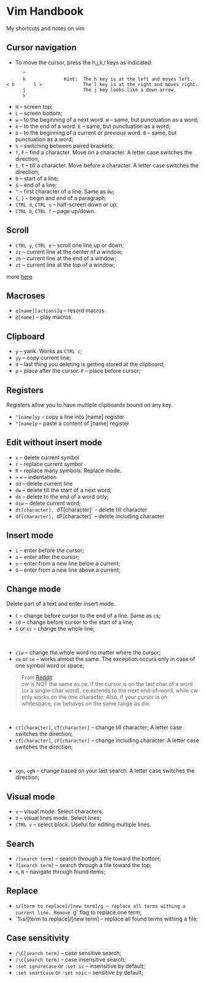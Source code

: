 # Vim Handbook
My shortcuts and notes on vim

## Cursor navigation

- To move the cursor, press the h,j,k,l keys as indicated:
```shell
      ^
      k              Hint:  The h key is at the left and moves left.
< h       l >               The l key is at the right and moves right.
      j                     The j key looks like a down arrow.
      v
```
- `H` – screen top;
- `L` – screen bottom;
- `w` – to the beginning of a next word. `W` – same, but punctuation as a word;
- `e` – to the end of a word. `E` – same, but punctuation as a word;
- `b` – to the beginning of a current or previous word. `B` – same, but punctuation as a word;
- `%` – switching between paired brackets;
- `f`, `F` – find a character. Move on a character. A letter case switches the direction;
- `t`, `T` – till a character. Move before a character. A letter case switches the direction;
- `0` – start of a line;
- `$` – end of a line;
- `^` – first character of a line. Same as `0w`;
- `{`, `}` – begin and end of a paragraph;
- `CTRL d`, `CTRL u` – half-screen down or up;
- `CTRL b`, `CTRL f` – page up/down.

## Scroll

- `CTRL y`, `CTRL e` – scroll one line up or down;
- `zz` – current line at the center of a window;
- `zb` – current line at the end of a window;
- `zt` – current line at the top of a window;

more [here](http://vimdoc.sourceforge.net/htmldoc/scroll.html#scroll-cursor)

## Macroses

- `q[name][actions]q` – resord macros
- `@[name]` – play macros

## Clipboard

- `y` – yank. Works as `CTRL c`;
- `yy` – copy current line;
- `d` – last thing you deleting is getting stored at the clipboard;
- `p` – place after the cursor. `P` – place before cursor;

## Registers

Registers allow you to have multiple clipboards bound on any key.

- `"[name]yy` – copy a line into [name] register
- `"[name]p` – paste a content of [name] register

## Edit without insert mode

- `x` – delete current symbol
- `r` – replace current symbol
- `R` – replace many symbols. Replace mode.
- `>` `<` – indentation
- `dd` – delete current line
- `dw` – delete till the start of a next word;
- `de` – delete to the end of a word only;
- `diw` – delete current word;
- `dt[character], `dT[character]` – delete till character
- `df[character], `dF[character]` – delete including character

## Insert mode

- `i` – enter before the cursor;
- `a` – enter after the cursor;
- `o` – enter from a new line below a current;
- `O` – enter from a new line above a current;

## Change mode

Delete part of a text and enter insert mode.

- `C` – change before cursor to the end of a line. Same as `c$`;
- `c0` – change before cursor to the start of a line;
- `S` or `cc` – change the whole line;

<br />

- `ciw` – change the whole word no matter where the cursor;
- `cw` or `ce` – works almost the same. The exception occurs only in case of one symbol word or space;
> From [Reddit](https://www.reddit.com/r/vim/comments/26nut8/why_does_cw_work_like_ce/):<br>
cw is NOT the same as ce. If the cursor is on the last char of a word (or a single-char word), ce extends to the next end-of-word, while cw only works on the one character. Also, if your cursor is on whitespace, cw behaves on the same range as dw.

<br />

- `ct[character]`, `cT[character]` – change till character; A letter case switches the direction;
- `cf[character]`, `cF[character]` – change including character. A letter case switches the direction;

<br />

- `cgn`, `cgN` – change based on your last search. A letter case switches the direction;

## Visual mode

- `v` – visual mode. Select characters;
- `V` – visual lines mode. Select lines;
- `CTRL v` – select block. Useful for editing multiple lines.

## Search

- `/[search term]` – search through a file toward the bottom;
- `?[search term]` – search through a file toward the top;
- `n`, `N` – navigate through found items;

## Replace

- `s/[term to replace]/[new term]/g – replace all terms withing a current line. Remove `g` flag to replace one term;
- `%s/[term to replace]/[new term] – replace all found terms withing a file;

## Case sensitivity

- `/\C[search term]` – case sensitive search; 
- `/\c[search term]` – case insensitive search;
- `:set ignorecase` or `:set ic` – insensitive by default;
- `:set smartcase` or `:set noic` – sensitive by default;
